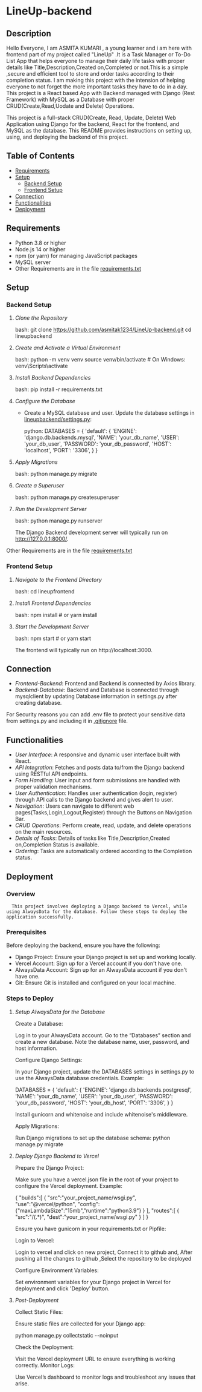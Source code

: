 <!-- Made by- Asmita Kumari -->

# LineUp-backend
<!-- explaining setup,functionalities, and deployment steps. -->
<!-- ## for heading, # for main heading,following for links and lists ,[CONTRIBUTING.md](CONTRIBUTING.md) file for locating to file.-->


## Description

Hello Everyone, I am ASMITA KUMARI , a young learner and i am here with frontend part of my project called "LineUp" .It is a Task Manager or To-Do List App that helps everyone to manage their daily life tasks with proper details like Title,Description,Created on,Completed or not.This is a simple ,secure and efficient tool to store and order tasks according to their completion status. I am making this project with the intension of helping everyone to not forget the more important tasks they have to do in a day. This project is a React based App with Backend managed with Django (Rest Framework) with MySQL as a Database with proper CRUD(Create,Read,Uodate and Delete) Operations.

This project is a full-stack CRUD(Create, Read, Update, Delete) Web Application using Django for the backend, React for the frontend, and MySQL as the database. This README provides instructions on setting up, using, and deploying the backend of this project.

## Table of Contents

- [Requirements](#requirements)
- [Setup](#setup)
  - [Backend Setup](#backend-setup)
  - [Frontend Setup](#frontend-setup)
- [Connection](#connection)
- [Functionalities](#functionalities)
- [Deployment](#deployment)

## Requirements

- Python 3.8 or higher
- Node.js 14 or higher
- npm (or yarn) for managing JavaScript packages
- MySQL server
- Other Requirements are in the file [requirements.txt](requirements.txt)

## Setup

### Backend Setup

1. *Clone the Repository*

   bash:
   git clone https://github.com/asmitak1234/LineUp-backend.git
   cd lineupbackend
   

2. *Create and Activate a Virtual Environment*

   bash:
   python -m venv venv
   source venv/bin/activate  # On Windows: venv\Scripts\activate
   

3. *Install Backend Dependencies*

   bash:
   pip install -r requirements.txt
   

4. *Configure the Database*

   - Create a MySQL database and user. Update the database settings in [lineupbackend/settings.py](lineupbackend/settings.py):

     python:
     DATABASES = {
         'default': {
             'ENGINE': 'django.db.backends.mysql',
             'NAME': 'your_db_name',
             'USER': 'your_db_user',
             'PASSWORD': 'your_db_password',
             'HOST': 'localhost',
             'PORT': '3306',
         }
     }
     

5. *Apply Migrations*

   bash:
   python manage.py migrate
   

6. *Create a Superuser*

   bash:
   python manage.py createsuperuser
   

7. *Run the Development Server*

   bash:
   python manage.py runserver

    The Django Backend development server will typically run on http://127.0.0.1:8000/.
   
Other Requirements are in the file [requirements.txt](requirements.txt)

### Frontend Setup

1. *Navigate to the Frontend Directory*

   bash:
   cd lineupfrontend
   

2. *Install Frontend Dependencies*

   bash:
   npm install  # or yarn install
   

3. *Start the Development Server*

   bash:
   npm start  # or yarn start
   

   The frontend will typically run on http://localhost:3000.

## Connection 

- *Frontend-Backend*: Frontend and Backend is connected by Axios library.
- *Backend-Database*: Backend and Database is connected through mysqlclient by updating Database information in settings.py after creating database.
 
For Security reasons you can add .env file to protect your sensitive data from settings.py and including it in [.gitignore](.gitignore) file.

## Functionalities

- *User Interface*: A responsive and dynamic user interface built with React.
- *API Integration*: Fetches and posts data to/from the Django backend using RESTful API endpoints.
- *Form Handling*: User input and form submissions are handled with proper validation mechanisms.
- *User Authentication*: Handles user authentication (login, register) through API calls to the Django backend and gives alert to user.
- *Navigation*: Users can navigate to different web pages(Tasks,Login,Logout,Register) through the Buttons on Navigation Bar.
- *CRUD Operations*: Perform create, read, update, and delete operations on the main resources.
- *Details of Tasks*: Details of tasks like Title,Description,Created on,Completion Status is available.
- *Ordering*: Tasks are automatically ordered according to the Completion status.

## Deployment

   ### Overview
      This project involves deploying a Django backend to Vercel, while using AlwaysData for the database. Follow these steps to deploy the application successfully.

   ### Prerequisites

   Before deploying the backend, ensure you have the following:
   
   - Django Project: Ensure your Django project is set up and working locally.
   - Vercel Account: Sign up for a Vercel account if you don't have one.
   - AlwaysData Account: Sign up for an AlwaysData account if you don't have one.
   - Git: Ensure Git is installed and configured on your local machine.

   ### Steps to Deploy

   1. *Setup AlwaysData for the Database*

      Create a Database:

      Log in to your AlwaysData account.
      Go to the “Databases” section and create a new database.
      Note the database name, user, password, and host information.

      Configure Django Settings:

      In your Django project, update the DATABASES settings in settings.py to use the AlwaysData database credentials. Example:

      DATABASES = {
         'default': {
            'ENGINE': 'django.db.backends.postgresql',
            'NAME': 'your_db_name',
            'USER': 'your_db_user',
            'PASSWORD': 'your_db_password',
            'HOST': 'your_db_host',
            'PORT': '3306',
         }
      }

      Install gunicorn and whitenoise and include whitenoise's middleware.
      
      Apply Migrations:

      Run Django migrations to set up the database schema:
      python manage.py migrate

   2. *Deploy Django Backend to Vercel*

      Prepare the Django Project:

      Make sure you have a vercel.json file in the root of your project to configure the Vercel deployment. Example:

      {
         "builds":[
            {
                  "src":"your_project_name/wsgi.py",
                  "use":"@vercel/python",
                  "config":{"maxLambdaSize":"15mb","runtime":"python3.9"}
            }
         ],
         "routes":[
            {
                  "src":"/(.*)",
                  "dest":"your_project_name/wsgi.py"
            }
         ]
      }

      Ensure you have gunicorn in your requirements.txt or Pipfile:
      
      Login to Vercel:

      Login to vercel and click on new project,
      Connect it to github and,
      After pushing all the changes to github ,Select the repository to be deployed
      

      Configure Environment Variables:

      Set environment variables for your Django project in Vercel for deployment and click 'Deploy' button.


   3. *Post-Deployment*

      Collect Static Files:

      Ensure static files are collected for your Django app:

      python manage.py collectstatic --noinput
      
      Check the Deployment:

      Visit the Vercel deployment URL to ensure everything is working correctly.
      Monitor Logs:

      Use Vercel’s dashboard to monitor logs and troubleshoot any issues that arise.






